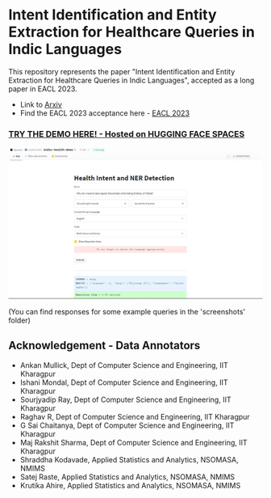 # Intent Identification and Entity Extraction for Healthcare Queries in Indic Languages

This repository represents the paper "Intent Identification and Entity Extraction for Healthcare Queries in Indic Languages", accepted as a long paper in EACL 2023.

* Link to [Arxiv](https://arxiv.org/abs/2302.09685)
* Find the EACL 2023 acceptance here - [EACL 2023](https://2023.eacl.org/program/accepted-findings/)

### **[TRY THE DEMO HERE! - Hosted on HUGGING FACE SPACES](https://huggingface.co/spaces/indichealth/indic-health-demo)**


![Demo](./screenshots/english_query_1.png)

(You can find responses for some example queries in the 'screenshots' folder)

## Acknowledgement - Data Annotators 
* Ankan Mullick, Dept of Computer Science and Engineering, IIT Kharagpur
* Ishani Mondal, Dept of Computer Science and Engineering, IIT Kharagpur
* Sourjyadip Ray, Dept of Computer Science and Engineering, IIT Kharagpur
* Raghav R, Dept of Computer Science and Engineering, IIT Kharagpur
* G Sai Chaitanya, Dept of Computer Science and Engineering, IIT Kharagpur
* Maj Rakshit Sharma, Dept of Computer Science and Engineering, IIT Kharagpur
* Shraddha Kodavade, Applied Statistics and Analytics, NSOMASA, NMIMS
* Satej Raste, Applied Statistics and Analytics, NSOMASA, NMIMS
* Krutika Ahire, Applied Statistics and Analytics, NSOMASA, NMIMS



         
